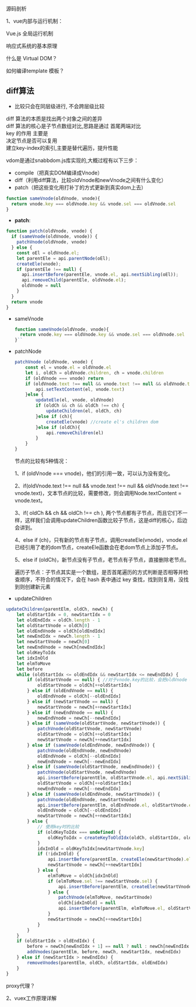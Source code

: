 源码剖析

1、vue内部与运行机制：

Vue.js 全局运行机制

响应式系统的基本原理

什么是 Virtual DOM？

如何编译template 模板？

## diff算法

* 比较只会在同层级进行, 不会跨层级比较

diff 算法的本质是找出两个对象之间的差异  
diff 算法的核心是子节点数组对比,思路是通过 首尾两端对比  
key 的作用 主要是  
决定节点是否可以复用  
建立key-index的索引,主要是替代遍历，提升性能

vdom是通过snabbdom.js库实现的,大概过程有以下三步：

* compile（把真实DOM编译成Vnode）
* diff（利用diff算法，比较oldVnode和newVnode之间有什么变化）
* patch（把这些变化用打补丁的方式更新到真实dom上去）

```js
function sameVnode(oldVnode, vnode){
  return vnode.key === oldVnode.key && vnode.sel === oldVnode.sel
}
```

* **patch**: 

```js
function patch(oldVnode, vnode) {
  if (sameVnode(oldVnode, vnode)) {
    patchVnode(oldVnode, vnode)
  } else {
    const oEl = oldVnode.el;
    let parentEle = api.parentNode(oEl);
    createEle(vnode);
    if (parentEle !== null) {
      api.insertBefore(parentEle, vnode.el, api.nextSibling(oEl));
      api.removeChild(parentEle, oldVnode.el);
      oldVnode = null
    }
  }
  return vnode
}
```

* sameVnode

  ```js  
  function sameVnode(oldVnode, vnode){  
    return vnode.key === oldVnode.key && vnode.sel === oldVnode.sel  
  }``

* patchNode

  ```js
  patchVnode (oldVnode, vnode) {
      const el = vnode.el = oldVnode.el
      let i, oldCh = oldVnode.children, ch = vnode.children
      if (oldVnode === vnode) return
      if (oldVnode.text !== null && vnode.text !== null && oldVnode.text !== vnode.text) {
          api.setTextContent(el, vnode.text)
      }else {
          updateEle(el, vnode, oldVnode)
          if (oldCh && ch && oldCh !== ch) {
              updateChildren(el, oldCh, ch)
          }else if (ch){
              createEle(vnode) //create el's children dom
          }else if (oldCh){
              api.removeChildren(el)
          }
      }
  }
  ```

  节点的比较有5种情况：

  1、if \(oldVnode === vnode\)，他们的引用一致，可以认为没有变化。

  2、if\(oldVnode.text !== null && vnode.text !== null && oldVnode.text !== vnode.text\)，文本节点的比较，需要修改，则会调用Node.textContent = vnode.text。

  3、if\( oldCh && ch && oldCh !== ch \), 两个节点都有子节点，而且它们不一样，这样我们会调用updateChildren函数比较子节点，这是diff的核心，后边会讲到。

  4、else if \(ch\)，只有新的节点有子节点，调用createEle\(vnode\)，vnode.el已经引用了老的dom节点，createEle函数会在老dom节点上添加子节点。

  5、else if \(oldCh\)，新节点没有子节点，老节点有子节点，直接删除老节点。

  遍历子节点：子节点其实是一个数组，是否首尾遍历的方式判断是否相等并检查顺序，不符合的情况下，会在 hash 表中通过 key 查找，找到则复用，没找到则创建新元素

* updateChildren

```js
updateChildren(parentElm, oldCh, newCh) {
	let oldStartIdx = 0, newStartIdx = 0
	let oldEndIdx = oldCh.length - 1
	let oldStartVnode = oldCh[0]
	let oldEndVnode = oldCh[oldEndIdx]
	let newEndIdx = newCh.length - 1
	let newStartVnode = newCh[0]
	let newEndVnode = newCh[newEndIdx]
	let oldKeyToIdx
	let idxInOld
	let elmToMove
	let before
	while (oldStartIdx <= oldEndIdx && newStartIdx <= newEndIdx) {
		if (oldStartVnode == null) { //对于vnode.key的比较，会把oldVnode = null
			oldStartVnode = oldCh[++oldStartIdx]
		} else if (oldEndVnode == null) {
			oldEndVnode = oldCh[--oldEndIdx]
		} else if (newStartVnode == null) {
			newStartVnode = newCh[++newStartIdx]
		} else if (newEndVnode == null) {
			newEndVnode = newCh[--newEndIdx]
		} else if (sameVnode(oldStartVnode, newStartVnode)) {
			patchVnode(oldStartVnode, newStartVnode)
			oldStartVnode = oldCh[++oldStartIdx]
			newStartVnode = newCh[++newStartIdx]
		} else if (sameVnode(oldEndVnode, newEndVnode)) {
			patchVnode(oldEndVnode, newEndVnode)
			oldEndVnode = oldCh[--oldEndIdx]
			newEndVnode = newCh[--newEndIdx]
		} else if (sameVnode(oldStartVnode, newEndVnode)) {
			patchVnode(oldStartVnode, newEndVnode)
			api.insertBefore(parentElm, oldStartVnode.el, api.nextSibling(oldEndVnode.el))
			oldStartVnode = oldCh[++oldStartIdx]
			newEndVnode = newCh[--newEndIdx]
		} else if (sameVnode(oldEndVnode, newStartVnode)) {
			patchVnode(oldEndVnode, newStartVnode)
			api.insertBefore(parentElm, oldEndVnode.el, oldStartVnode.el)
			oldEndVnode = oldCh[--oldEndIdx]
			newStartVnode = newCh[++newStartIdx]
		} else {
			// 使用key时的比较
			if (oldKeyToIdx === undefined) {
				oldKeyToIdx = createKeyToOldIdx(oldCh, oldStartIdx, oldEndIdx) // 有key生成index表
			}
			idxInOld = oldKeyToIdx[newStartVnode.key]
			if (!idxInOld) {
				api.insertBefore(parentElm, createEle(newStartVnode).el, oldStartVnode.el)
				newStartVnode = newCh[++newStartIdx]
			} else {
				elmToMove = oldCh[idxInOld]
				if (elmToMove.sel !== newStartVnode.sel) {
					api.insertBefore(parentElm, createEle(newStartVnode).el, oldStartVnode.el)
				} else {
					patchVnode(elmToMove, newStartVnode)
					oldCh[idxInOld] = null
					api.insertBefore(parentElm, elmToMove.el, oldStartVnode.el)
				}
				newStartVnode = newCh[++newStartIdx]
			}
		}
	}
	if (oldStartIdx > oldEndIdx) {
		before = newCh[newEndIdx + 1] == null ? null : newCh[newEndIdx + 1].el
		addVnodes(parentElm, before, newCh, newStartIdx, newEndIdx)
	} else if (newStartIdx > newEndIdx) {
		removeVnodes(parentElm, oldCh, oldStartIdx, oldEndIdx)
	}
}
```

proxy代理？

2、vuex工作原理详解

